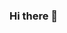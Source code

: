 ### Hi there 👋

<!--
**joaopedrosmelo/joaopedrosmelo** is a ✨ _special_ ✨ repository because its `README.md` (this file) appears on your GitHub profile.

Here are some ideas to get you started:

- 💻 Desenvolvedor .NET
- 🎮 Gosto de jogar vídeo game e boardgames
- 📔 Passo parte do tempo lendo
-->
